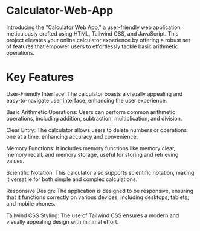 # Calculator-Web-App
Introducing the "Calculator Web App," a user-friendly web application meticulously crafted using HTML, Tailwind CSS, and JavaScript. This project elevates your online calculator experience by offering a robust set of features that empower users to effortlessly tackle basic arithmetic operations.

# Key Features

User-Friendly Interface: The calculator boasts a visually appealing and easy-to-navigate user interface, enhancing the user experience.

Basic Arithmetic Operations: Users can perform common arithmetic operations, including addition, subtraction, multiplication, and division.

Clear Entry: The calculator allows users to delete numbers or operations one at a time, enhancing accuracy and convenience.

Memory Functions: It includes memory functions like memory clear, memory recall, and memory storage, useful for storing and retrieving values.

Scientific Notation: This calculator also supports scientific notation, making it versatile for both simple and complex calculations.

Responsive Design: The application is designed to be responsive, ensuring that it functions correctly on various devices, including desktops, tablets, and mobile phones.

Tailwind CSS Styling: The use of Tailwind CSS ensures a modern and visually appealing design with minimal effort.
